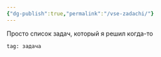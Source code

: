 ```yaml
---
{"dg-publish":true,"permalink":"/vse-zadachi/"}
---
```


Просто список задач, который я решил когда-то

```query
tag: задача
```